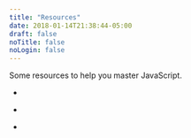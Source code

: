 ```yaml
---
title: "Resources"
date: 2018-01-14T21:38:44-05:00
draft: false
noTitle: false
noLogin: false
---
```


Some resources to help you master JavaScript.

<div data-app="resources">
	<ul>
		<li><div class="placeholder placeholder-li"></div></li>
		<li><div class="placeholder placeholder-li placeholder-li-short"></div></li>
		<li><div class="placeholder placeholder-li placeholder-li-long"></div></li>
	</ul>
</div>